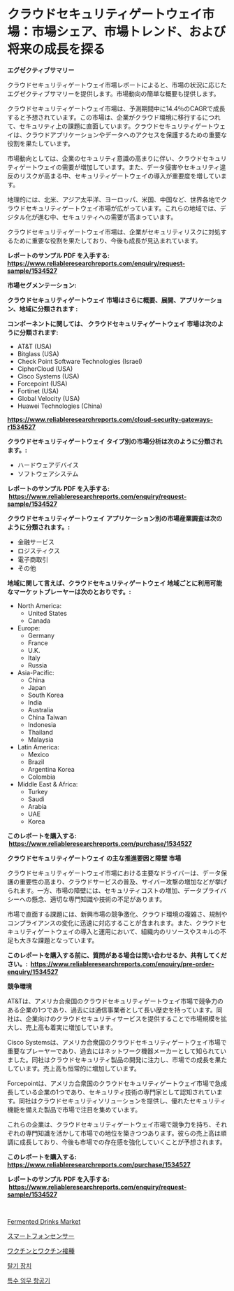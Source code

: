 <p><h1>クラウドセキュリティゲートウェイ市場：市場シェア、市場トレンド、および将来の成長を探る</h1></p><p><strong>エグゼクティブサマリー</strong></p>
<p><p>クラウドセキュリティゲートウェイ市場レポートによると、市場の状況に応じたエグゼクティブサマリーを提供します。市場動向の簡単な概要も提供します。</p><p>クラウドセキュリティゲートウェイ市場は、予測期間中に14.4％のCAGRで成長すると予想されています。この市場は、企業がクラウド環境に移行するにつれて、セキュリティ上の課題に直面しています。クラウドセキュリティゲートウェイは、クラウドアプリケーションやデータへのアクセスを保護するための重要な役割を果たしています。</p><p>市場動向としては、企業のセキュリティ意識の高まりに伴い、クラウドセキュリティゲートウェイの需要が増加しています。また、データ侵害やセキュリティ違反のリスクが高まる中、セキュリティゲートウェイの導入が重要度を増しています。</p><p>地理的には、北米、アジア太平洋、ヨーロッパ、米国、中国など、世界各地でクラウドセキュリティゲートウェイ市場が広がっています。これらの地域では、デジタル化が進む中、セキュリティへの需要が高まっています。</p><p>クラウドセキュリティゲートウェイ市場は、企業がセキュリティリスクに対処するために重要な役割を果たしており、今後も成長が見込まれています。</p></p>
<p><strong>レポートのサンプル PDF を入手する: <a href="https://www.reliableresearchreports.com/enquiry/request-sample/1534527">https://www.reliableresearchreports.com/enquiry/request-sample/1534527</a></strong></p>
<p><strong>市場セグメンテーション:</strong></p>
<p><strong> クラウドセキュリティゲートウェイ 市場はさらに概要、展開、アプリケーション、地域に分類されます :</strong></p>
<p><strong>コンポーネントに関しては、 クラウドセキュリティゲートウェイ 市場は次のように分類されます: &nbsp;</strong></p>
<p><ul><li>AT&T (USA)</li><li>Bitglass (USA)</li><li>Check Point Software Technologies (Israel)</li><li>CipherCloud (USA)</li><li>Cisco Systems (USA)</li><li>Forcepoint (USA)</li><li>Fortinet (USA)</li><li>Global Velocity (USA)</li><li>Huawei Technologies (China)</li></ul></p>
<p><strong><a href="https://www.reliableresearchreports.com/cloud-security-gateways-r1534527">https://www.reliableresearchreports.com/cloud-security-gateways-r1534527</a></strong></p>
<p><strong> クラウドセキュリティゲートウェイ タイプ別の市場分析は次のように分類されます。:</strong></p>
<p><ul><li>ハードウェアデバイス</li><li>ソフトウェアシステム</li></ul></p>
<p><strong>レポートのサンプル PDF を入手する: &nbsp;<a href="https://www.reliableresearchreports.com/enquiry/request-sample/1534527">https://www.reliableresearchreports.com/enquiry/request-sample/1534527</a></strong></p>
<p><strong> クラウドセキュリティゲートウェイ アプリケーション別の市場産業調査は次のように分類されます。:</strong></p>
<p><ul><li>金融サービス</li><li>ロジスティクス</li><li>電子商取引</li><li>その他</li></ul></p>
<p><strong>地域に関して言えば、クラウドセキュリティゲートウェイ 地域ごとに利用可能なマーケットプレーヤーは次のとおりです。:</strong></p>
<p><ul>
    <li>
        North America:
        <ul>
            <li>United States</li>
            <li>Canada</li>
        </ul>
    </li>
    <li>
        Europe:
        <ul>
            <li>Germany</li>
            <li>France</li>
            <li>U.K.</li>
            <li>Italy</li>
            <li>Russia</li>
        </ul>
    </li>
    <li>
        Asia-Pacific:
        <ul>
            <li>China</li>
            <li>Japan</li>
            <li>South Korea</li>
            <li>India</li>
            <li>Australia</li>
            <li>China Taiwan</li>
            <li>Indonesia</li>
            <li>Thailand</li>
            <li>Malaysia</li>
        </ul>
    </li>
    <li>
        Latin America:
        <ul>
            <li>Mexico</li>
            <li>Brazil</li>
            <li>Argentina Korea</li>
            <li>Colombia</li>
        </ul>
    </li>
    <li>
        Middle East & Africa:
        <ul>
            <li>Turkey</li>
            <li>Saudi</li>
            <li>Arabia</li>
            <li>UAE</li>
            <li>Korea</li>
        </ul>
    </li>
    </ul></p>
<p><strong>このレポートを購入する: &nbsp;<a href="https://www.reliableresearchreports.com/purchase/1534527">https://www.reliableresearchreports.com/purchase/1534527</a></strong></p>
<p><strong>クラウドセキュリティゲートウェイ の主な推進要因と障壁 市場</strong></p>
<p><p>クラウドセキュリティゲートウェイ市場における主要なドライバーは、データ保護の重要性の高まり、クラウドサービスの普及、サイバー攻撃の増加などが挙げられます。一方、市場の障壁には、セキュリティコストの増加、データプライバシーへの懸念、適切な専門知識や技術の不足があります。</p><p>市場で直面する課題には、新興市場の競争激化、クラウド環境の複雑さ、規制やコンプライアンスの変化に迅速に対応することが含まれます。また、クラウドセキュリティゲートウェイの導入と運用において、組織内のリソースやスキルの不足も大きな課題となっています。</p></p>
<p><strong>このレポートを購入する前に、質問がある場合は問い合わせるか、共有してください。:&nbsp; <a href="https://www.reliableresearchreports.com/enquiry/pre-order-enquiry/1534527">https://www.reliableresearchreports.com/enquiry/pre-order-enquiry/1534527</a></strong></p>
<p><strong>競争環境</strong></p>
<p><p>AT&Tは、アメリカ合衆国のクラウドセキュリティゲートウェイ市場で競争力のある企業の1つであり、過去には通信事業者として長い歴史を持っています。同社は、企業向けのクラウドセキュリティサービスを提供することで市場規模を拡大し、売上高も着実に増加しています。</p><p>Cisco Systemsは、アメリカ合衆国のクラウドセキュリティゲートウェイ市場で重要なプレーヤーであり、過去にはネットワーク機器メーカーとして知られていました。同社はクラウドセキュリティ製品の開発に注力し、市場での成長を果たしています。売上高も恒常的に増加しています。</p><p>Forcepointは、アメリカ合衆国のクラウドセキュリティゲートウェイ市場で急成長している企業の1つであり、セキュリティ技術の専門家として認知されています。同社はクラウドセキュリティソリューションを提供し、優れたセキュリティ機能を備えた製品で市場で注目を集めています。</p><p>これらの企業は、クラウドセキュリティゲートウェイ市場で競争力を持ち、それぞれの専門知識を活かして市場での地位を築きつつあります。彼らの売上高は順調に成長しており、今後も市場での存在感を強化していくことが予想されます。</p></p>
<p><strong>このレポートを購入する: &nbsp; <a href="https://www.reliableresearchreports.com/purchase/1534527">https://www.reliableresearchreports.com/purchase/1534527</a></strong></p>
<p><strong>レポートのサンプル PDF を入手する: &nbsp;<a href="https://www.reliableresearchreports.com/enquiry/request-sample/1534527">https://www.reliableresearchreports.com/enquiry/request-sample/1534527</a></strong><strong></strong></p>
<p>&nbsp;</p>
<p><p><a href="https://github.com/nicholepatriciadoylenwnrjr0/Market-Research-Report-List-1/blob/main/fermented-drinks-market.md">Fermented Drinks Market</a></p><p><a href="https://medium.com/@jasohung45456/%E3%82%B9%E3%83%9E%E3%83%BC%E3%83%88%E3%83%95%E3%82%A9%E3%83%B3%E3%82%BB%E3%83%B3%E3%82%B5%E3%83%BC%E5%B8%82%E5%A0%B4-%E7%AB%B6%E4%BA%89%E5%88%86%E6%9E%90-%E5%B8%82%E5%A0%B4%E5%8B%95%E5%90%91-2031%E5%B9%B4%E3%81%BE%E3%81%A7%E3%81%AE%E4%BA%88%E6%B8%AC-9a78b0167609">スマートフォンセンサー</a></p><p><a href="https://medium.com/@maureenbiologist34/%E3%83%AF%E3%82%AF%E3%83%81%E3%83%B3%E3%81%A8%E3%83%AF%E3%82%AF%E3%83%81%E3%83%B3%E5%B8%82%E5%A0%B4%E3%81%AE%E5%B8%82%E5%A0%B4%E8%AA%BF%E6%9F%BB%E3%83%AC%E3%83%9D%E3%83%BC%E3%83%88-%E3%81%9D%E3%81%AE%E6%AD%B4%E5%8F%B2%E3%81%A82024%E5%B9%B4%E3%81%8B%E3%82%892031%E5%B9%B4%E3%81%BE%E3%81%A7%E3%81%AE%E4%BA%88%E6%B8%AC-1c685a98ec71">ワクチンとワクチン接種</a></p><p><a href="https://github.com/laholand/Market-Research-Report-List-3/blob/main/633053416337.md">탈기 장치</a></p><p><a href="https://medium.com/@anvil67678789/%ED%8A%B9%EB%B3%84-%EB%AF%B8%EC%85%98-%ED%95%AD%EA%B3%B5%EA%B8%B0-%EC%8B%9C%EC%9E%A5-%EC%A0%90%EC%9C%A0%EC%9C%A8-%EB%B3%80%ED%99%94-%EB%B0%8F-%EC%8B%9C%EC%9E%A5-%EC%84%B1%EC%9E%A5-%EC%B6%94%EC%9D%B4-2024-2031-a87ce9fdb1b7">특수 임무 항공기</a></p></p>